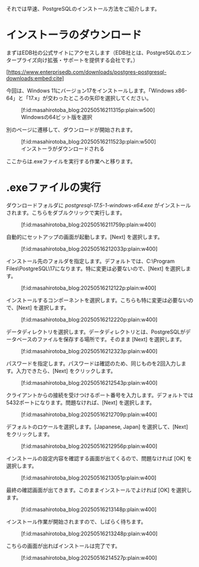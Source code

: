 それでは早速、PostgreSQLのインストール方法をご紹介します。

# インストーラのダウンロード

まずはEDB社の公式サイトにアクセスします（EDB社とは、PostgreSQLのエンタープライズ向け拡張・サポートを提供する会社です。）

[https://www.enterprisedb.com/downloads/postgres-postgresql-downloads:embed:cite]

今回は、Windows 11にバージョン17をインストールします。「Windows x86-64」と「17.x」が交わったところの矢印を選択してください。

<figure class="figure-image figure-image-fotolife" title="Windowsの64ビット版を選択">[f:id:masahirotoba_blog:20250516211315p:plain:w500]<figcaption>Windowsの64ビット版を選択</figcaption></figure>

別のページに遷移して、ダウンロードが開始されます。

<figure class="figure-image figure-image-fotolife" title="インストーラがダウンロードされる">[f:id:masahirotoba_blog:20250516211523p:plain:w500]<figcaption>インストーラがダウンロードされる</figcaption></figure>

ここからは.exeファイルを実行する作業へと移ります。

# .exeファイルの実行

ダウンロードフォルダに *postgresql-17.5-1-windows-x64.exe* がインストールされます。こちらをダブルクリックで実行します。

<figure class="figure-image figure-image-fotolife" title=" ">[f:id:masahirotoba_blog:20250516211759p:plain:w400]<figcaption> </figcaption></figure>

自動的にセットアップの画面が起動します。[Next] を選択します。

<figure class="figure-image figure-image-fotolife" title=" ">[f:id:masahirotoba_blog:20250516212033p:plain:w400]<figcaption> </figcaption></figure>

インストール先のフォルダを指定します。デフォルトでは、C:\Program Files\PostgreSQL\17になります。特に変更は必要ないので、[Next] を選択します。

<figure class="figure-image figure-image-fotolife" title=" ">[f:id:masahirotoba_blog:20250516212122p:plain:w400]<figcaption> </figcaption></figure>

インストールするコンポーネントを選択します。こちらも特に変更は必要ないので、[Next] を選択します。

<figure class="figure-image figure-image-fotolife" title=" ">[f:id:masahirotoba_blog:20250516212220p:plain:w400]<figcaption> </figcaption></figure>

データディレクトリを選択します。データディレクトリとは、PostgreSQLがデータベースのファイルを保存する場所です。そのまま [Next] を選択します。

<figure class="figure-image figure-image-fotolife" title=" ">[f:id:masahirotoba_blog:20250516212323p:plain:w400]<figcaption> </figcaption></figure>

パスワードを指定します。パスワードは確認のため、同じものを2回入力します。入力できたら、[Next] をクリックします。

<figure class="figure-image figure-image-fotolife" title=" ">[f:id:masahirotoba_blog:20250516212543p:plain:w400]<figcaption> </figcaption></figure>

クライアントからの接続を受けつけるポート番号を入力します。デフォルトでは5432ポートになります。問題なければ、[Next] を選択します。

<figure class="figure-image figure-image-fotolife" title=" ">[f:id:masahirotoba_blog:20250516212709p:plain:w400]<figcaption> </figcaption></figure>

デフォルトのロケールを選択します。[Japanese, Japan] を選択して、[Next] をクリックします。

<figure class="figure-image figure-image-fotolife" title=" ">[f:id:masahirotoba_blog:20250516212956p:plain:w400]<figcaption> </figcaption></figure>

インストールの設定内容を確認する画面が出てくるので、問題なければ [OK] を選択します。

<figure class="figure-image figure-image-fotolife" title=" ">[f:id:masahirotoba_blog:20250516213051p:plain:w400]<figcaption> </figcaption></figure>

最終の確認画面が出てきます。このままインストールでよければ  [OK] を選択します。

<figure class="figure-image figure-image-fotolife" title=" ">[f:id:masahirotoba_blog:20250516213148p:plain:w400]<figcaption> </figcaption></figure>

インストール作業が開始されますので、しばらく待ちます。

<figure class="figure-image figure-image-fotolife" title=" ">[f:id:masahirotoba_blog:20250516213248p:plain:w400]<figcaption> </figcaption></figure>

こちらの画面が出ればインストールは完了です。

<figure class="figure-image figure-image-fotolife" title=" ">[f:id:masahirotoba_blog:20250516214527p:plain:w400]<figcaption> </figcaption></figure>
